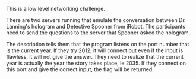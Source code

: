 This is a low level networking challenge. 


There are two servers running that emulate the conversation between Dr. Lanning's hologram and Detective Spooner from iRobot. 
The participants need to send the questions to the server that Spooner asked the hologram. 

The description tells them that the program listens on the port number that is the current year. If they try 2012, it will connect but even if the input is
flawless, it will not give the answer. They need to realize that the current year is actually the year the story takes place, ie 2035. If they connect on this 
port and give the correct input, the flag will be returned.

